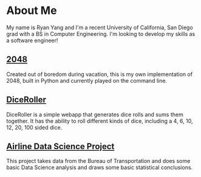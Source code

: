 # About Me
My name is Ryan Yang and I'm a recent University of California, San Diego grad 
with a BS in Computer Engineering. I'm looking to develop my skills as a 
software engineer! 

## [2048](https://github.com/ryinyang/2048)  
Created out of boredom during vacation, this is my own implementation of 2048,
built in Python and currently played on the command line.

## [DiceRoller](https://my-dice-roller.herokuapp.com/)  
DiceRoller is a simple webapp that generates dice rolls and sums them together.
It has the ability to roll different kinds of dice, including a 4, 6, 10, 12, 
20, 100 sided dice.

## [Airline Data Science Project](ExploratoryAnalysis.html)
This project takes data from the Bureau of Transportation and does some basic
Data Science analysis and draws some basic statistical conclusions.